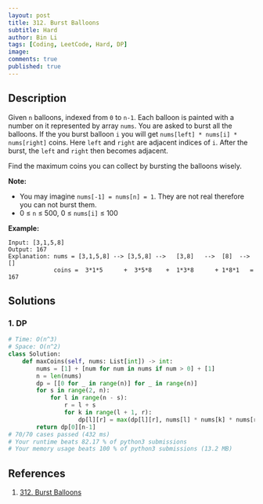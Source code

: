 ```yaml
---
layout: post
title: 312. Burst Balloons
subtitle: Hard
author: Bin Li
tags: [Coding, LeetCode, Hard, DP]
image: 
comments: true
published: true
---
```


## Description

Given `n` balloons, indexed from `0` to `n-1`. Each balloon is painted with a number on it represented by array `nums`. You are asked to burst all the balloons. If the you burst balloon `i` you will get `nums[left] * nums[i] * nums[right]` coins. Here `left` and `right` are adjacent indices of `i`. After the burst, the `left` and `right` then becomes adjacent.

Find the maximum coins you can collect by bursting the balloons wisely.

**Note:**

- You may imagine `nums[-1] = nums[n] = 1`. They are not real therefore you can not burst them.
- 0 ≤ `n` ≤ 500, 0 ≤ `nums[i]` ≤ 100

**Example:**

```
Input: [3,1,5,8]
Output: 167 
Explanation: nums = [3,1,5,8] --> [3,5,8] -->   [3,8]   -->  [8]  --> []
             coins =  3*1*5      +  3*5*8    +  1*3*8      + 1*8*1   = 167
```


## Solutions
### 1. DP

```python
# Time: O(n^3)
# Space: O(n^2)
class Solution:
    def maxCoins(self, nums: List[int]) -> int:
        nums = [1] + [num for num in nums if num > 0] + [1]
        n = len(nums)
        dp = [[0 for _ in range(n)] for _ in range(n)]
        for s in range(2, n):
            for l in range(n - s):
                r = l + s
                for k in range(l + 1, r):
                    dp[l][r] = max(dp[l][r], nums[l] * nums[k] * nums[r] + dp[l][k] + dp[k][r])
        return dp[0][n-1]
# 70/70 cases passed (432 ms)
# Your runtime beats 82.17 % of python3 submissions
# Your memory usage beats 100 % of python3 submissions (13.2 MB)
```

## References
1. [312. Burst Balloons](https://leetcode.com/problems/burst-balloons/description/)